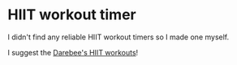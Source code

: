 # HIIT workout timer
I didn't find any reliable HIIT workout timers so I made one myself.

I suggest the [Darebee's HIIT workouts](https://drive.google.com/file/d/1YlkVGji8X7WuD1GXDyV5ttHf58zfXYOp/view)!